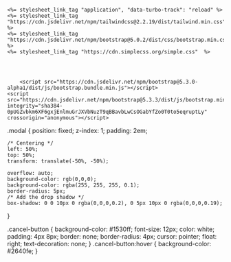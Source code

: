     <%= stylesheet_link_tag "application", "data-turbo-track": "reload" %>
    <%= stylesheet_link_tag "https://cdn.jsdelivr.net/npm/tailwindcss@2.2.19/dist/tailwind.min.css" %>
    <%= stylesheet_link_tag "https://cdn.jsdelivr.net/npm/bootstrap@5.0.2/dist/css/bootstrap.min.css"  %>
    <%= stylesheet_link_tag "https://cdn.simplecss.org/simple.css"  %>




        <script src="https://cdn.jsdelivr.net/npm/bootstrap@5.3.0-alpha1/dist/js/bootstrap.bundle.min.js"></script> 
    <script src="https://cdn.jsdelivr.net/npm/bootstrap@5.3.3/dist/js/bootstrap.min.js" integrity="sha384-0pUGZvbkm6XF6gxjEnlmuGrJXVbNuzT9qBBavbLwCsOGabYfZo0T0to5eqruptLy" crossorigin="anonymous"></script>    





  .modal {
    position: fixed;
    z-index: 1;
    padding: 2em;
    
    /* Centering */
    left: 50%;
    top: 50%;
    transform: translate(-50%, -50%);

    overflow: auto;
    background-color: rgb(0,0,0);
    background-color: rgba(255, 255, 255, 0.1);
    border-radius: 5px;
    /* Add the drop shadow */
    box-shadow: 0 0 10px 0 rgba(0,0,0,0.2), 0 5px 10px 0 rgba(0,0,0,0.19);
}

.cancel-button {
    background-color: #1530ff;
    font-size: 12px;
    color: white;
    padding: 4px 8px;
    border: none;
    border-radius: 4px;
    cursor: pointer;
    float: right;
    text-decoration: none;
}
.cancel-button:hover {
    background-color: #2640fe;
}     